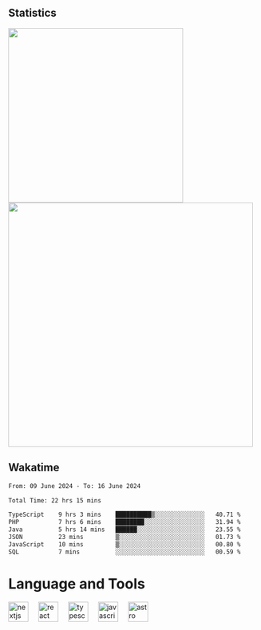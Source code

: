 



## Statistics

<div>
  
  <img src="https://github-readme-stats.vercel.app/api/top-langs/?username=SaukiFutaki&theme=vue-dark&show_icons=true&hide_border=true&layout=compact" width="350">
  <img src="https://github-readme-streak-stats.herokuapp.com/?user=SaukiFutaki&theme=vue-dark&hide_border=true" width="490">
</div>



## Wakatime

<!--START_SECTION:waka-->

```txt
From: 09 June 2024 - To: 16 June 2024

Total Time: 22 hrs 15 mins

TypeScript    9 hrs 3 mins    ██████████▒░░░░░░░░░░░░░░   40.71 %
PHP           7 hrs 6 mins    ████████░░░░░░░░░░░░░░░░░   31.94 %
Java          5 hrs 14 mins   ██████░░░░░░░░░░░░░░░░░░░   23.55 %
JSON          23 mins         ▒░░░░░░░░░░░░░░░░░░░░░░░░   01.73 %
JavaScript    10 mins         ▒░░░░░░░░░░░░░░░░░░░░░░░░   00.80 %
SQL           7 mins          ░░░░░░░░░░░░░░░░░░░░░░░░░   00.59 %
```

<!--END_SECTION:waka-->

</div>

# Language and Tools

<div align="left">

  <img src="https://img.shields.io/badge/Next.js-000000?logo=nextdotjs&logoColor=white&style=for-the-badge" height="40" alt="nextjs logo"  />
  <img width="12" />
  <img src="https://img.shields.io/badge/React-61DAFB?logo=react&logoColor=black&style=for-the-badge" height="40" alt="react logo"  />
  <img width="12" />
  <img src="https://img.shields.io/badge/TypeScript-3178C6?logo=typescript&logoColor=white&style=for-the-badge" height="40" alt="typescript logo"  />
  <img width="12" />


  <img src="https://img.shields.io/badge/JavaScript-F7DF1E?logo=javascript&logoColor=black&style=for-the-badge" height="40" alt="javascript logo"  />
     <img width="12" />
    <img src="https://img.shields.io/badge/Astro-FF5D01?logo=astro&logoColor=black&style=for-the-badge" height="40" alt="astro logo"  />
</div>




